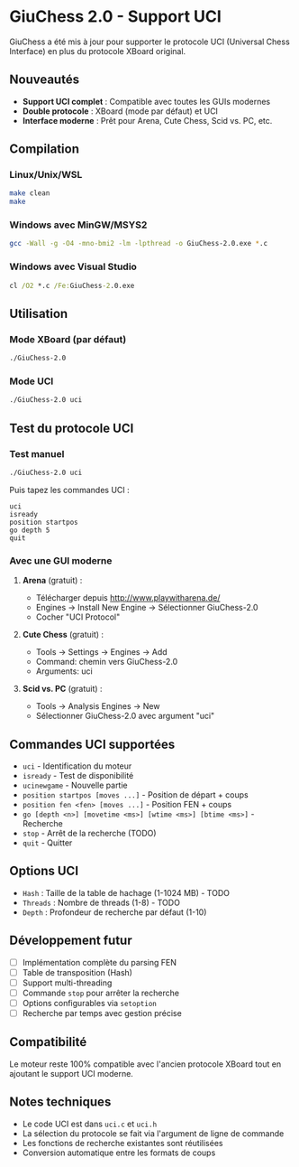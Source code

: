 # GiuChess 2.0 - Support UCI

GiuChess a été mis à jour pour supporter le protocole UCI (Universal Chess Interface) en plus du protocole XBoard original.

## Nouveautés

- **Support UCI complet** : Compatible avec toutes les GUIs modernes
- **Double protocole** : XBoard (mode par défaut) et UCI
- **Interface moderne** : Prêt pour Arena, Cute Chess, Scid vs. PC, etc.

## Compilation

### Linux/Unix/WSL
```bash
make clean
make
```

### Windows avec MinGW/MSYS2
```bash
gcc -Wall -g -O4 -mno-bmi2 -lm -lpthread -o GiuChess-2.0.exe *.c
```

### Windows avec Visual Studio
```cmd
cl /O2 *.c /Fe:GiuChess-2.0.exe
```

## Utilisation

### Mode XBoard (par défaut)
```bash
./GiuChess-2.0
```

### Mode UCI
```bash
./GiuChess-2.0 uci
```

## Test du protocole UCI

### Test manuel
```bash
./GiuChess-2.0 uci
```

Puis tapez les commandes UCI :
```
uci
isready
position startpos
go depth 5
quit
```

### Avec une GUI moderne

1. **Arena** (gratuit) :
   - Télécharger depuis http://www.playwitharena.de/
   - Engines → Install New Engine → Sélectionner GiuChess-2.0
   - Cocher "UCI Protocol"

2. **Cute Chess** (gratuit) :
   - Tools → Settings → Engines → Add
   - Command: chemin vers GiuChess-2.0
   - Arguments: uci

3. **Scid vs. PC** (gratuit) :
   - Tools → Analysis Engines → New
   - Sélectionner GiuChess-2.0 avec argument "uci"

## Commandes UCI supportées

- `uci` - Identification du moteur
- `isready` - Test de disponibilité
- `ucinewgame` - Nouvelle partie
- `position startpos [moves ...]` - Position de départ + coups
- `position fen <fen> [moves ...]` - Position FEN + coups
- `go [depth <n>] [movetime <ms>] [wtime <ms>] [btime <ms>]` - Recherche
- `stop` - Arrêt de la recherche (TODO)
- `quit` - Quitter

## Options UCI

- `Hash` : Taille de la table de hachage (1-1024 MB) - TODO
- `Threads` : Nombre de threads (1-8) - TODO  
- `Depth` : Profondeur de recherche par défaut (1-10)

## Développement futur

- [ ] Implémentation complète du parsing FEN
- [ ] Table de transposition (Hash)
- [ ] Support multi-threading
- [ ] Commande `stop` pour arrêter la recherche
- [ ] Options configurables via `setoption`
- [ ] Recherche par temps avec gestion précise

## Compatibilité

Le moteur reste 100% compatible avec l'ancien protocole XBoard tout en ajoutant le support UCI moderne.

## Notes techniques

- Le code UCI est dans `uci.c` et `uci.h`
- La sélection du protocole se fait via l'argument de ligne de commande
- Les fonctions de recherche existantes sont réutilisées
- Conversion automatique entre les formats de coups
